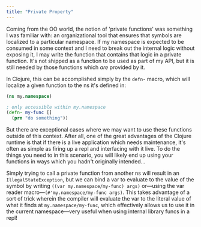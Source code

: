 ```yaml
---
title: "Private Property"
---
```


Coming from the OO world, the notion of 'private functions' was something I was familiar with: an organizational tool that ensures that symbols are localized to a particular namespace. If my namespace is expected to be consumed in some context and I need to break out the internal logic without exposing it, I may write the function that contains that logic in a private function. It's not shipped as a function to be used as part of my API, but it is still needed by those functions which *are* provided by it.

In Clojure, this can be accomplished simply by the `defn-` macro, which will localize a given function to the ns it's defined in:

```clojure
(ns my.namespace)

; only accessible within my.namespace
(defn- my-func []
  (prn "do something"))
```

But there are exceptional cases where we may want to use these functions outside of this context. After all, one of the great advantages of the Clojure runtime is that if there is a live application which needs maintenance, it's often as simple as firing up a repl and interfacing with it live. To do the things you need to in this scenario, you will likely end up using your functions in ways which you hadn't originally intended...

Simply trying to call a private function from another ns will result in an `IllegalStateException`, but we can bind a var to evaluate to the value of the symbol by writing `((var my.namespace/my-func) args)` or—using the var reader macro—`(#'my.namespace/my-func args)`. This takes advantage of a sort of trick wherein the compiler will evaluate the var to the literal value of what it finds at `my.namespace/my-func`, which effectively allows us to use it in the current namespace—very useful when using internal library funcs in a repl!